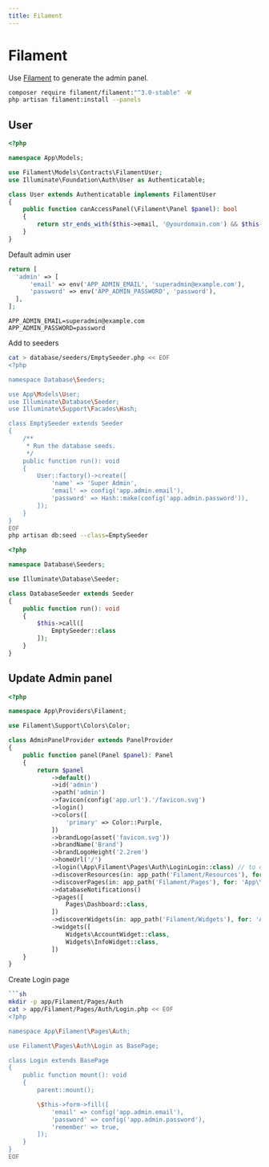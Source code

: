 ```yaml
---
title: Filament
---
```


# Filament

Use [Filament](https://filamentphp.com/) to generate the admin panel.

```sh
composer require filament/filament:"^3.0-stable" -W
php artisan filament:install --panels
```

## User

```php
<?php

namespace App\Models;

use Filament\Models\Contracts\FilamentUser;
use Illuminate\Foundation\Auth\User as Authenticatable;

class User extends Authenticatable implements FilamentUser
{
    public function canAccessPanel(\Filament\Panel $panel): bool
    {
        return str_ends_with($this->email, '@yourdomain.com') && $this->hasVerifiedEmail();
    }
}
```

Default admin user

```php [config/app.php]
return [
  'admin' => [
      'email' => env('APP_ADMIN_EMAIL', 'superadmin@example.com'),
      'password' => env('APP_ADMIN_PASSWORD', 'password'),
  ],
];
```

```[.env]
APP_ADMIN_EMAIL=superadmin@example.com
APP_ADMIN_PASSWORD=password
```

Add to seeders

```sh
cat > database/seeders/EmptySeeder.php << EOF
<?php

namespace Database\Seeders;

use App\Models\User;
use Illuminate\Database\Seeder;
use Illuminate\Support\Facades\Hash;

class EmptySeeder extends Seeder
{
    /**
     * Run the database seeds.
     */
    public function run(): void
    {
        User::factory()->create([
            'name' => 'Super Admin',
            'email' => config('app.admin.email'),
            'password' => Hash::make(config('app.admin.password')),
        ]);
    }
}
EOF
php artisan db:seed --class=EmptySeeder
```

```php [database/seeders/DatabaseSeeder.php]
<?php

namespace Database\Seeders;

use Illuminate\Database\Seeder;

class DatabaseSeeder extends Seeder
{
    public function run(): void
    {
        $this->call([
            EmptySeeder::class
        ]);
    }
}
```

## Update Admin panel

```php [app/Providers/Filament/AdminPanelProvider.php]
<?php

namespace App\Providers\Filament;

use Filament\Support\Colors\Color;

class AdminPanelProvider extends PanelProvider
{
    public function panel(Panel $panel): Panel
    {
        return $panel
            ->default()
            ->id('admin')
            ->path('admin')
            ->favicon(config('app.url').'/favicon.svg')
            ->login()
            ->colors([
                'primary' => Color::Purple,
            ])
            ->brandLogo(asset('favicon.svg'))
            ->brandName('Brand')
            ->brandLogoHeight('2.2rem')
            ->homeUrl('/')
            ->login(\App\Filament\Pages\Auth\LoginLogin::class) // to override default login page
            ->discoverResources(in: app_path('Filament/Resources'), for: 'App\\Filament\\Resources')
            ->discoverPages(in: app_path('Filament/Pages'), for: 'App\\Filament\\Pages')
            ->databaseNotifications()
            ->pages([
                Pages\Dashboard::class,
            ])
            ->discoverWidgets(in: app_path('Filament/Widgets'), for: 'App\\Filament\\Widgets')
            ->widgets([
                Widgets\AccountWidget::class,
                Widgets\InfoWidget::class,
            ])
    }
}
```

Create Login page

````sh
```sh
mkdir -p app/Filament/Pages/Auth
cat > app/Filament/Pages/Auth/Login.php << EOF
<?php

namespace App\Filament\Pages\Auth;

use Filament\Pages\Auth\Login as BasePage;

class Login extends BasePage
{
    public function mount(): void
    {
        parent::mount();

        \$this->form->fill([
            'email' => config('app.admin.email'),
            'password' => config('app.admin.password'),
            'remember' => true,
        ]);
    }
}
EOF
````
